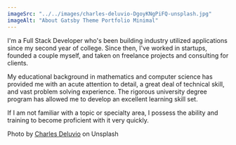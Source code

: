 ```yaml
---
imageSrc: "../../images/charles-deluvio-DgoyKNgPiFQ-unsplash.jpg"
imageAlt: "About Gatsby Theme Portfolio Minimal"
---
```


I'm a Full Stack Developer who's been building industry utilized applications since my second year of college. Since then, I've worked in startups, founded a couple myself, and taken on freelance projects and consulting for clients.

My educational background in mathematics and computer science has provided me with an acute attention to detail, a great deal of technical skill, and vast problem solving experience. The rigorous university degree program has allowed me to develop an excellent learning skill set. 

If I am not familiar with a topic or specialty area, I possess the ability and training to become proficient with it very quickly.

Photo by <a href="https://unsplash.com/@charlesdeluvio?utm_source=unsplash&utm_medium=referral&utm_content=creditCopyText" target="_blank" rel="nofollow noopener noreferrer" aria-label="External Link"><u>Charles Deluvio</u></a> on Unsplash
